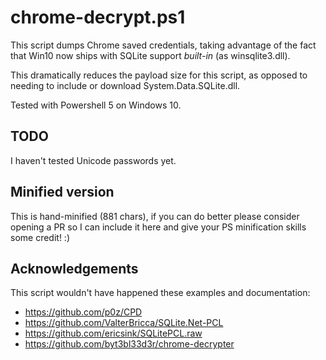 # chrome-decrypt.ps1

This script dumps Chrome saved credentials, taking advantage of the fact that
Win10 now ships with SQLite support *built-in* (as winsqlite3.dll).

This dramatically reduces the payload size for this script, as opposed to
needing to include or download System.Data.SQLite.dll.

Tested with Powershell 5 on Windows 10.

## TODO

I haven't tested Unicode passwords yet.

## Minified version

This is hand-minified (881 chars), if you can do better please consider
opening a PR so I can include it here and give your PS minification skills
some credit! :)

## Acknowledgements

This script wouldn't have happened these examples and documentation:

 * https://github.com/p0z/CPD
 * https://github.com/ValterBricca/SQLite.Net-PCL
 * https://github.com/ericsink/SQLitePCL.raw
 * https://github.com/byt3bl33d3r/chrome-decrypter
